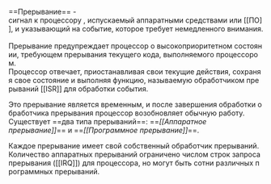 ==Прерывание== - сигнал к процессору , испускаемый аппаратными средствами или [[ПО]], и указывающий на событие, которое требует немедленного внимания. 
Прерывание предупреждает процессор о высокоприоритетном состоянии, требующем прерывания текущего кода, выполняемого процессором. 
Процессор отвечает, приостанавливая свои текущие действия, сохраняя свое состояние и выполняя функцию, называемую обработчиком прерываний [[ISR]] для обработки события. 

Это прерывание является временным, и после завершения обработки обработчика прерывания процессор возобновляет обычную работу. 
Существует ==два типа прерываний==: ==_[[Аппаратное прерывание]]_== и ==_[[Программное прерывание]]_==.

Каждое прерывание имеет свой собственный обработчик прерываний. Количество аппаратных прерываний ограничено числом строк запроса прерывания ([[IRQ]]) для процессора, но могут быть сотни различных программных прерываний.